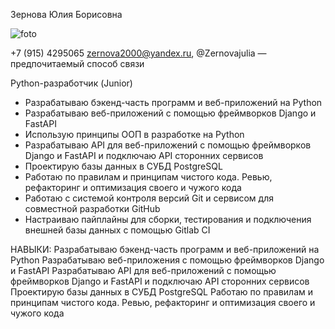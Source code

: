 Зернова Юлия Борисовна

![foto](C:\Users\Baltor\Desktop\ЮЗ\RESUME\IMG_20240930_003936_707)



+7 (915) 4295065
zernova2000@yandex.ru, @Zernovajulia — предпочитаемый способ связи

Python-разработчик (Junior)


- Разрабатываю бэкенд-часть программ и веб-приложений на Python
- Разрабатываю веб-приложений с помощью фреймворков Django и FastAPI
- Использую принципы ООП в разработке на Python
- Разрабатываю API для веб-приложений с помощью фреймворков Django и FastAPI и подключаю API сторонних сервисов
- Проектирую базы данных в СУБД PostgreSQL
- Работаю по правилам и принципам чистого кода. Ревью, рефакторинг и оптимизация своего и чужого кода
- Работаю с системой контроля версий Git и сервисом для совместной разработки GitHub
- Настраиваю пайплайны для сборки, тестирования и подключения внешней базы данных с помощью Gitlab CI


НАВЫКИ:
Разрабатываю бэкенд-часть программ и веб-приложений на Python
Разрабатываю веб-приложения с помощью фреймворков Django и FastAPI
Разрабатываю API для веб-приложений с помощью фреймворков Django и FastAPI и подключаю API сторонних сервисов
Проектирую базы данных в СУБД PostgreSQL
Работаю по правилам и принципам чистого кода.
Ревью, рефакторинг и оптимизация своего и чужого кода



